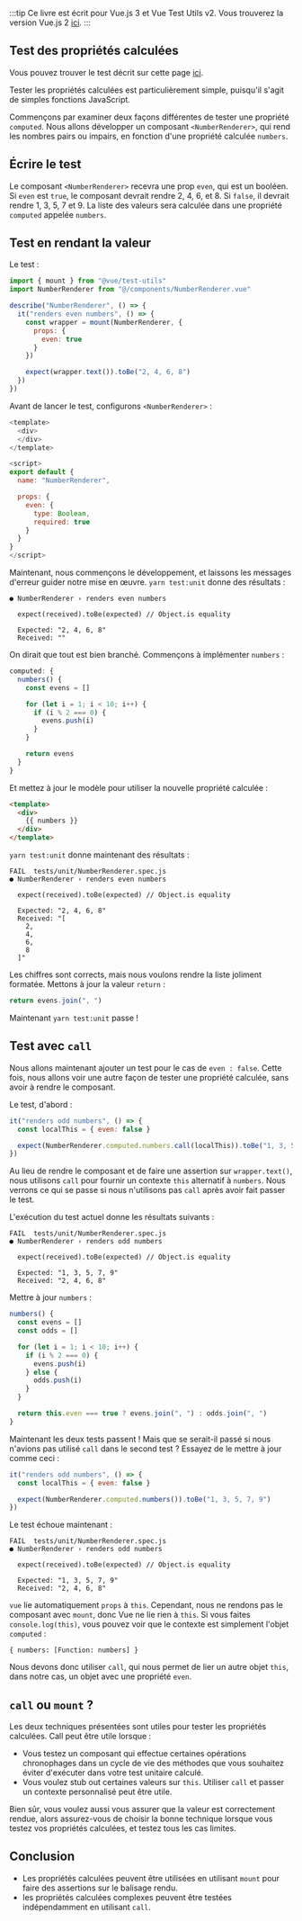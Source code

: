 :::tip Ce livre est écrit pour Vue.js 3 et Vue Test Utils v2.
Vous trouverez la version Vue.js 2 [ici](/fr).
:::

## Test des propriétés calculées

Vous pouvez trouver le test décrit sur cette page [ici](https://github.com/lmiller1990/vue-testing-handbook/tree/master/demo-app-vue-3/tests/unit/NumberRenderer.spec.js).

Tester les propriétés calculées est particulièrement simple, puisqu'il s'agit de simples fonctions JavaScript.

Commençons par examiner deux façons différentes de tester une propriété `computed`. Nous allons développer un composant `<NumberRenderer>`, qui rend les nombres pairs ou impairs, en fonction d'une propriété calculée `numbers`. 

## Écrire le test

Le composant `<NumberRenderer>` recevra une prop `even`, qui est un booléen. Si `even` est `true`, le composant devrait rendre 2, 4, 6, et 8. Si `false`, il devrait rendre 1, 3, 5, 7 et 9. La liste des valeurs sera calculée dans une propriété `computed` appelée `numbers`.

## Test en rendant la valeur

Le test :

```js
import { mount } from "@vue/test-utils"
import NumberRenderer from "@/components/NumberRenderer.vue"

describe("NumberRenderer", () => {
  it("renders even numbers", () => {
    const wrapper = mount(NumberRenderer, {
      props: {
        even: true
      }
    })

    expect(wrapper.text()).toBe("2, 4, 6, 8")
  })
})
```

Avant de lancer le test, configurons `<NumberRenderer>` :

```js
<template>
  <div>
  </div>
</template>

<script>
export default {
  name: "NumberRenderer",

  props: {
    even: {
      type: Boolean,
      required: true
    }
  }
}
</script>
```

Maintenant, nous commençons le développement, et laissons les messages d'erreur guider notre mise en œuvre. `yarn test:unit` donne des résultats :

```
● NumberRenderer › renders even numbers

  expect(received).toBe(expected) // Object.is equality

  Expected: "2, 4, 6, 8"
  Received: ""
```

On dirait que tout est bien branché. Commençons à implémenter `numbers` :

```js
computed: {
  numbers() {
    const evens = []

    for (let i = 1; i < 10; i++) {
      if (i % 2 === 0) {
        evens.push(i)
      }
    }

    return evens
  }
}
```

Et mettez à jour le modèle pour utiliser la nouvelle propriété calculée :

```html
<template>
  <div>
    {{ numbers }}
  </div>
</template>
```

`yarn test:unit` donne maintenant des résultats :

```
FAIL  tests/unit/NumberRenderer.spec.js
● NumberRenderer › renders even numbers

  expect(received).toBe(expected) // Object.is equality

  Expected: "2, 4, 6, 8"
  Received: "[
    2,
    4,
    6,
    8
  ]"
```

Les chiffres sont corrects, mais nous voulons rendre la liste joliment formatée. Mettons à jour la valeur `return` :

```js
return evens.join(", ")
```

Maintenant `yarn test:unit` passe ! 

## Test avec `call` 

Nous allons maintenant ajouter un test pour le cas de `even : false`. Cette fois, nous allons voir une autre façon de tester une propriété calculée, sans avoir à rendre le composant.

Le test, d'abord :

```js
it("renders odd numbers", () => {
  const localThis = { even: false }

  expect(NumberRenderer.computed.numbers.call(localThis)).toBe("1, 3, 5, 7, 9")
})
```

Au lieu de rendre le composant et de faire une assertion sur `wrapper.text()`, nous utilisons `call` pour fournir un contexte `this` alternatif à `numbers`. Nous verrons ce qui se passe si nous n'utilisons pas `call` après avoir fait passer le test.

L'exécution du test actuel donne les résultats suivants :

```
FAIL  tests/unit/NumberRenderer.spec.js
● NumberRenderer › renders odd numbers

  expect(received).toBe(expected) // Object.is equality

  Expected: "1, 3, 5, 7, 9"
  Received: "2, 4, 6, 8"
```

Mettre à jour `numbers` :


```js
numbers() {
  const evens = []
  const odds = []

  for (let i = 1; i < 10; i++) {
    if (i % 2 === 0) {
      evens.push(i)
    } else {
      odds.push(i)
    }
  }

  return this.even === true ? evens.join(", ") : odds.join(", ")
}
```

Maintenant les deux tests passent ! Mais que se serait-il passé si nous n'avions pas utilisé `call` dans le second test ? Essayez de le mettre à jour comme ceci :

```js
it("renders odd numbers", () => {
  const localThis = { even: false }

  expect(NumberRenderer.computed.numbers()).toBe("1, 3, 5, 7, 9")
})
```

Le test échoue maintenant :

```
FAIL  tests/unit/NumberRenderer.spec.js
● NumberRenderer › renders odd numbers

  expect(received).toBe(expected) // Object.is equality

  Expected: "1, 3, 5, 7, 9"
  Received: "2, 4, 6, 8"
```

`vue` lie automatiquement `props` à `this`. Cependant, nous ne rendons pas le composant avec `mount`, donc Vue ne lie rien à `this`. Si vous faites `console.log(this)`, vous pouvez voir que le contexte est simplement l'objet `computed` :

```
{ numbers: [Function: numbers] }
```

Nous devons donc utiliser `call`, qui nous permet de lier un autre objet `this`, dans notre cas, un objet avec une propriété `even`.

## `call` ou `mount` ?

Les deux techniques présentées sont utiles pour tester les propriétés calculées. Call peut être utile lorsque :

- Vous testez un composant qui effectue certaines opérations chronophages dans un cycle de vie des méthodes que vous souhaitez éviter d'exécuter dans votre test unitaire calculé.
- Vous voulez stub out certaines valeurs sur `this`. Utiliser `call` et passer un contexte personnalisé peut être utile. 

Bien sûr, vous voulez aussi vous assurer que la valeur est correctement rendue, alors assurez-vous de choisir la bonne technique lorsque vous testez vos propriétés calculées, et testez tous les cas limites.

## Conclusion

- Les propriétés calculées peuvent être utilisées en utilisant `mount` pour faire des assertions sur le balisage rendu.
- les propriétés calculées complexes peuvent être testées indépendamment en utilisant `call`.

